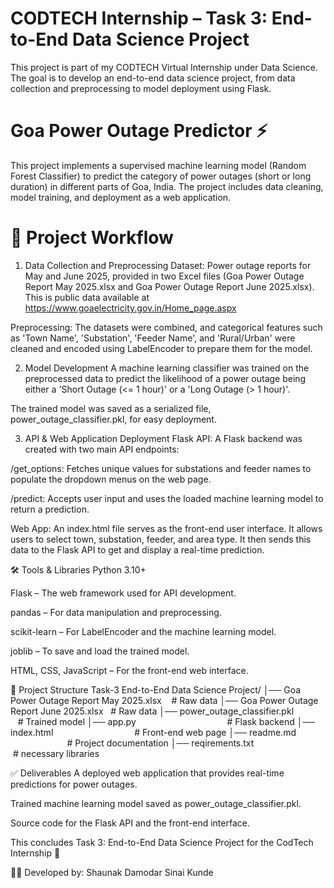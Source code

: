 # CODTECH Internship – Task 3: End-to-End Data Science Project
This project is part of my CODTECH Virtual Internship under Data Science.
The goal is to develop an end-to-end data science project, from data collection and preprocessing to model deployment using Flask.

# Goa Power Outage Predictor ⚡
This project implements a supervised machine learning model (Random Forest Classifier) to predict the category of power outages (short or long duration) in different parts of Goa, India. The project includes data cleaning, model training, and deployment as a web application.

# 🚀 Project Workflow
1. Data Collection and Preprocessing
Dataset: Power outage reports for May and June 2025, provided in two Excel files (Goa Power Outage Report May 2025.xlsx and Goa Power Outage Report June 2025.xlsx). This is public data available at https://www.goaelectricity.gov.in/Home_page.aspx

Preprocessing: The datasets were combined, and categorical features such as 'Town Name', 'Substation', 'Feeder Name', and 'Rural/Urban' were cleaned and encoded using LabelEncoder to prepare them for the model.

2. Model Development
A machine learning classifier was trained on the preprocessed data to predict the likelihood of a power outage being either a 'Short Outage (<= 1 hour)' or a 'Long Outage (> 1 hour)'.

The trained model was saved as a serialized file, power_outage_classifier.pkl, for easy deployment.

3. API & Web Application Deployment
Flask API: A Flask backend was created with two main API endpoints:

/get_options: Fetches unique values for substations and feeder names to populate the dropdown menus on the web page.

/predict: Accepts user input and uses the loaded machine learning model to return a prediction.

Web App: An index.html file serves as the front-end user interface. It allows users to select town, substation, feeder, and area type. It then sends this data to the Flask API to get and display a real-time prediction.

🛠️ Tools & Libraries
Python 3.10+

Flask – The web framework used for API development.

pandas – For data manipulation and preprocessing.

scikit-learn – For LabelEncoder and the machine learning model.

joblib – To save and load the trained model.

HTML, CSS, JavaScript – For the front-end web interface.

📂 Project Structure
Task-3 End-to-End Data Science Project/
│── Goa Power Outage Report May 2025.xlsx    # Raw data
│── Goa Power Outage Report June 2025.xlsx   # Raw data
│── power_outage_classifier.pkl                # Trained model
│── app.py                                     # Flask backend
│── index.html                                 # Front-end web page
│── readme.md                                  # Project documentation
│── reqirements.txt                            # necessary libraries

✅ Deliverables
A deployed web application that provides real-time predictions for power outages.

Trained machine learning model saved as power_outage_classifier.pkl.

Source code for the Flask API and the front-end interface.

This concludes Task 3: End-to-End Data Science Project for the CodTech Internship 🚀

👨‍💻 Developed by: Shaunak Damodar Sinai Kunde


